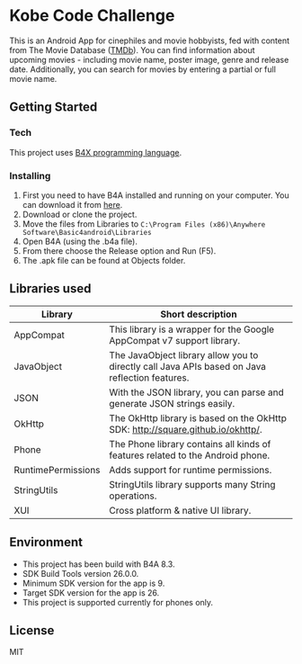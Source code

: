 # Kobe Code Challenge
This is an Android App for cinephiles and movie hobbyists, fed with content from The Movie Database ([TMDb]).
You can find information about upcoming movies - including movie name, poster image, genre and release date. Additionally, you can search for movies by entering a partial or full movie name.
## Getting Started
### Tech
This project uses [B4X programming language].
### Installing
1. First you need to have B4A installed and running  on your computer. You can download it from [here].
2. Download or clone the project.
3. Move the files from Libraries to `C:\Program Files (x86)\Anywhere Software\Basic4android\Libraries`
4. Open B4A  (using the .b4a file).
5. From there choose the Release option and Run (F5).
6. The .apk file can be found at Objects folder.
## Libraries used
| Library | Short description |
| ------ | ------ |
| AppCompat |This library is a wrapper for the Google AppCompat v7 support library.|
| JavaObject |The JavaObject library allow you to directly call Java APIs based on Java reflection features.|
| JSON | With the JSON library, you can parse and generate JSON strings easily.|
| OkHttp | The OkHttp library is based on the OkHttp SDK: http://square.github.io/okhttp/.|
| Phone |The Phone library contains all kinds of features related to the Android phone. |
| RuntimePermissions |Adds support for runtime permissions.|
| StringUtils | StringUtils library supports many String operations.|
| XUI | Cross platform & native UI library.|
## Environment
  - This project has been build with B4A 8.3.
  - SDK Build Tools version 26.0.0.
  - Minimum SDK version for the app is 9.
  - Target SDK version for the app is 26. 
  - This project is supported currently for phones only.

## License
MIT

   [B4X programming language]: <https://www.b4x.com/>
   [TMDb]: <https://developers.themoviedb.org/3>
   [here]: <https://www.b4x.com/b4a.html>
